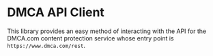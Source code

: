 DMCA API Client
===============
This library provides an easy method of interacting with the API for the DMCA.com content protection service whose entry point is `https://www.dmca.com/rest`.